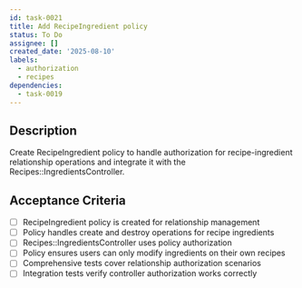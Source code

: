 ```yaml
---
id: task-0021
title: Add RecipeIngredient policy
status: To Do
assignee: []
created_date: '2025-08-10'
labels:
  - authorization
  - recipes
dependencies:
  - task-0019
---
```


## Description

Create RecipeIngredient policy to handle authorization for recipe-ingredient relationship operations and integrate it with the Recipes::IngredientsController.

## Acceptance Criteria

- [ ] RecipeIngredient policy is created for relationship management
- [ ] Policy handles create and destroy operations for recipe ingredients
- [ ] Recipes::IngredientsController uses policy authorization
- [ ] Policy ensures users can only modify ingredients on their own recipes
- [ ] Comprehensive tests cover relationship authorization scenarios
- [ ] Integration tests verify controller authorization works correctly
